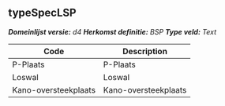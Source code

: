 ## typeSpecLSP

*__Domeinlijst versie:__ d4*
*__Herkomst definitie:__ BSP*
*__Type veld:__ Text*

|__Code__ |__Description__	|
|	---	|	---	|
| P-Plaats | P-Plaats |
| Loswal   | Loswal |
| Kano-oversteekplaats |Kano-oversteekplaats |